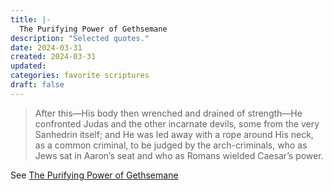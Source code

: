 ```yaml
---
title: |-
  The Purifying Power of Gethsemane
description: "Selected quotes."
date: 2024-03-31
created: 2024-03-31
updated: 
categories: favorite scriptures
draft: false
---
```


> After this—His body then wrenched and drained of strength﻿—He confronted Judas and the other incarnate devils, some from the very Sanhedrin itself; and He was led away with a rope around His neck, as a common criminal, to be judged by the arch-criminals, who as Jews sat in Aaron’s seat and who as Romans wielded Caesar’s power.

See [The Purifying Power of Gethsemane](https://www.churchofjesuschrist.org/study/ensign/2011/04/the-purifying-power-of-gethsemane?id=p21&lang=eng#p21)